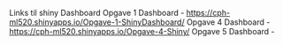 Links til shiny Dashboard
Opgave 1 Dashboard - https://cph-ml520.shinyapps.io/Opgave-1-ShinyDashboard/
Opgave 4 Dashboard - https://cph-ml520.shinyapps.io/Opgave-4-Shiny/
Opgave 5 Dashboard - 
